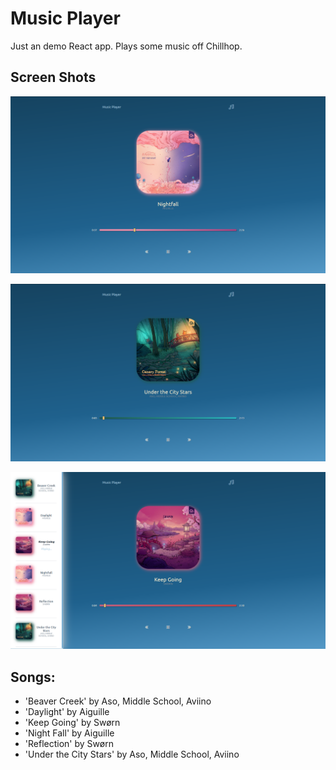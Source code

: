 # Music Player

Just an demo React app. Plays some music off Chillhop.

## Screen Shots
![Song One](./song_one.png)

![Home Screen](./song_two.png)

![Menu Open](./menu_open.png)

## Songs:
* 'Beaver Creek' by Aso, Middle School, Aviino
* 'Daylight' by Aiguille
* 'Keep Going' by Swørn
* 'Night Fall' by Aiguille
* 'Reflection' by Swørn
* 'Under the City Stars' by Aso, Middle School, Aviino
